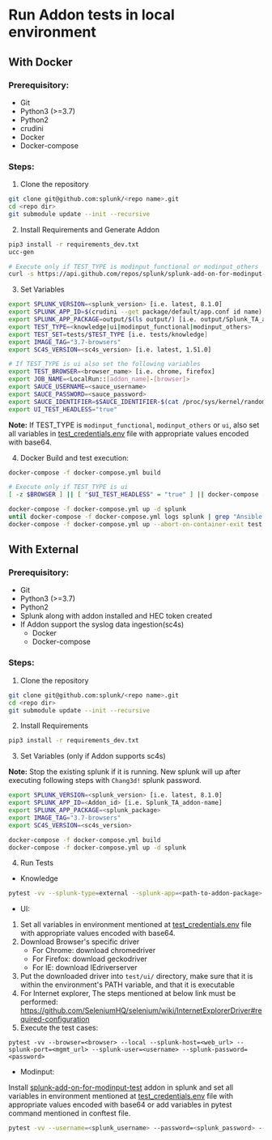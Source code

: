
# Run Addon tests in local environment

## With Docker

### Prerequisitory:
- Git
- Python3 (>=3.7)
- Python2
- crudini
- Docker
- Docker-compose

### Steps:

1. Clone the repository
```bash
git clone git@github.com:splunk/<repo name>.git
cd <repo dir>
git submodule update --init --recursive
```

2. Install Requirements and Generate Addon
```bash
pip3 install -r requirements_dev.txt
ucc-gen

# Execute only if TEST_TYPE is modinput_functional or modinput_others
curl -s https://api.github.com/repos/splunk/splunk-add-on-for-modinput-test/releases/latest | grep "Splunk_TA.*tar.gz" | grep -v search_head | grep -v indexer | grep -v forwarder | cut -d : -f 2,3 | tr -d \" | wget -qi -; tar -xvzf *.tar.gz -C deps/apps/
```

3. Set Variables
```bash
export SPLUNK_VERSION=<splunk_version> [i.e. latest, 8.1.0]
export SPLUNK_APP_ID=$(crudini --get package/default/app.conf id name) [i.e. Splunk_TA_addon-name]
export SPLUNK_APP_PACKAGE=output/$(ls output/) [i.e. output/Splunk_TA_addon-name]
export TEST_TYPE=<knowledge|ui|modinput_functional|modinput_others>
export TEST_SET=tests/$TEST_TYPE [i.e. tests/knowledge]
export IMAGE_TAG="3.7-browsers"
export SC4S_VERSION=<sc4s_version> [i.e. latest, 1.51.0]

# If TEST_TYPE is ui also set the following variables
export TEST_BROWSER=<browser_name> [i.e. chrome, firefox]
export JOB_NAME=<LocalRun::[addon_name]-[browser]>
export SAUCE_USERNAME=<sauce_username>
export SAUCE_PASSWORD=<sauce_password>
export SAUCE_IDENTIFIER=$SAUCE_IDENTIFIER-$(cat /proc/sys/kernel/random/uuid)
export UI_TEST_HEADLESS="true"
```
**Note:** If TEST_TYPE is `modinput_functional`, `modinput_others` or `ui`, also set all variables in [test_credentials.env](test_credentials.env) file with appropriate values encoded with base64.

4. Docker Build and test execution:
```bash
docker-compose -f docker-compose.yml build

# Execute only if TEST_TYPE is ui
[ -z $BROWSER ] || [ "$UI_TEST_HEADLESS" = "true" ] || docker-compose -f docker-compose.yml up -d sauceconnect

docker-compose -f docker-compose.yml up -d splunk
until docker-compose -f docker-compose.yml logs splunk | grep "Ansible playbook complete" ; do sleep 1; done
docker-compose -f docker-compose.yml up --abort-on-container-exit test
```


## With External

### Prerequisitory:
- Git
- Python3 (>=3.7)
- Python2
- Splunk along with addon installed and HEC token created
- If Addon support the syslog data ingestion(sc4s)
    - Docker
    - Docker-compose

### Steps:

1. Clone the repository
```bash
git clone git@github.com:splunk/<repo name>.git
cd <repo dir>
git submodule update --init --recursive
```

2. Install Requirements
```bash
pip3 install -r requirements_dev.txt
```

3. Set Variables (only if Addon supports sc4s)

**Note:** Stop the existing splunk if it is running. New splunk will up after executing following steps with `Chang3d!` splunk password.
```bash
export SPLUNK_VERSION=<splunk_version> [i.e. latest, 8.1.0]
export SPLUNK_APP_ID=<Addon_id> [i.e. Splunk_TA_addon-name]
export SPLUNK_APP_PACKAGE=<splunk_package>
export IMAGE_TAG="3.7-browsers"
export SC4S_VERSION=<sc4s_version>

docker-compose -f docker-compose.yml build
docker-compose -f docker-compose.yml up -d splunk
```

4. Run Tests

- Knowledge

```bash
pytest -vv --splunk-type=external --splunk-app=<path-to-addon-package> --splunk-data-generator=<path to pytest-splunk-addon-data.conf file> --splunk-host=<hostname> --splunk-port=<splunk-management-port> --splunk-user=<username> --splunk-password=<password> --splunk-hec-token=<splunk_hec_token> --sc4s-host=<sc4s_host> --sc4s-port=<sc4s_port>
```

- UI:

1. Set all variables in environment mentioned at [test_credentials.env](test_credentials.env) file with appropriate values encoded with base64.
2. Download Browser's specific driver
    - For Chrome: download chromedriver
    - For Firefox: download geckodriver
    - For IE: download IEdriverserver
3. Put the downloaded driver into `test/ui/` directory, make sure that it is within the environment's PATH variable, and that it is executable
4. For Internet explorer, The steps mentioned at below link must be performed:
https://github.com/SeleniumHQ/selenium/wiki/InternetExplorerDriver#required-configuration
5. Execute the test cases:
 ```script
pytest -vv --browser=<browser> --local --splunk-host=<web_url> --splunk-port=<mgmt_url> --splunk-user=<username> --splunk-password=<password>
 ```

- Modinput:

Install [splunk-add-on-for-modinput-test](https://github.com/splunk/splunk-add-on-for-modinput-test/releases/latest/) addon in splunk and set all variables in environment mentioned at [test_credentials.env](test_credentials.env) file with appropriate values encoded with base64 or add variables in pytest command mentioned in conftest file.
```bash
pytest -vv --username=<splunk_username> --password=<splunk_password> --splunk-url=<splunk_url> --remote
```

